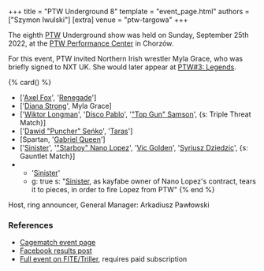 +++
title = "PTW Underground 8"
template = "event_page.html"
authors = ["Szymon Iwulski"]
[extra]
venue = "ptw-targowa"
+++

The eighth [PTW](@/o/ptw.md) Underground show was held on Sunday, September 25th 2022, at the [PTW Performance Center](@/v/ptw-targowa.md) in Chorzów.

For this event, PTW invited Northern Irish wrestler Myla Grace, who was briefly signed to NXT UK. She would later appear at [PTW#3: Legends](@/e/ptw/2022-11-26-ptw-3-legends.md).

{% card() %}
- ['[Axel Fox](@/w/axel-fox.md)', '[Renegade](@/w/renegade.md)']
- ['[Diana Strong](@/w/diana-strong.md)', Myla Grace]
- ['[Wiktor Longman](@/w/wiktor-longman.md)', '[Disco Pablo](@/w/disco-pablo.md)',
  '["Top Gun" Samson](@/w/samson.md)', {s: Triple Threat Match}]
- ['[Dawid "Puncher" Seńko](@/w/puncher.md)', '[Taras](@/w/taras.md)']
- [Spartan, '[Gabriel Queen](@/w/gabriel-queen.md)']
- ['[Sinister](@/w/sinister.md)', '["Starboy" Nano Lopez](@/w/nano-lopez.md)', '[Vic
    Golden](@/w/vic-golden.md)', '[Syriusz Dziedzic](@/w/dziedzic.md)', {s: Gauntlet
      Match}]
- - '[Sinister](@/w/sinister.md)'
  - g: true
    s: "[Sinister](@/w/sinister.md), as kayfabe owner of Nano Lopez's contract, tears
      it to pieces, in order to fire Lopez from PTW"
{% end %}

Host, ring announcer, General Manager: Arkadiusz Pawłowski

### References

* [Cagematch event page](https://www.cagematch.net/?id=1&nr=348784)
* [Facebook results post](https://www.facebook.com/PrimeTimeWrestlingPL/posts/pfbid034SQGqUKzD2Nn7U4jBNY5EEbjGWYBaqT4tnSKy5hKi764QDvSUUFjvwovjSf6PgBEl)
* [Full event on FITE/Triller](https://www.trillertv.com/watch/kinguin-ptw-underground-8-pl/2pbyr/), requires paid subscription
